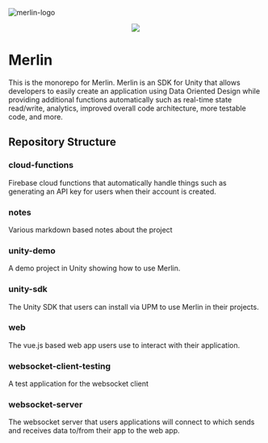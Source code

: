![merlin-logo](https://github.com/tatelax/merlin/blob/master/assets/DALL%C2%B7E%202022-08-27%2022.40.51%20-%20Merlin%20the%20Wizard%20writing%20code%2C%20digital%20art.png)

<p align="center">
  <img src="https://github.com/tatelax/merlin/blob/master/assets/DALL%C2%B7E%202022-08-27%2022.40.51%20-%20Merlin%20the%20Wizard%20writing%20code%2C%20digital%20art.png">
</p>

# Merlin
This is the monorepo for Merlin. Merlin is an SDK for Unity that allows developers to easily create an application using Data Oriented Design while providing additional functions automatically such as real-time state read/write, analytics, improved overall code architecture, more testable code, and more.

## Repository Structure

### cloud-functions
Firebase cloud functions that automatically handle things such as generating an API key for users when their account is created.

### notes
Various markdown based notes about the project

### unity-demo
A demo project in Unity showing how to use Merlin.

### unity-sdk
The Unity SDK that users can install via UPM to use Merlin in their projects.

### web
The vue.js based web app users use to interact with their application.

### websocket-client-testing
A test application for the websocket client

### websocket-server
The websocket server that users applications will connect to which sends and receives data to/from their app to the web app.
